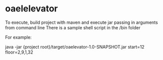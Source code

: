 # oaelelevator

To execute, build project with maven and execute jar passing in arguments from command line
There is a sample shell script in the /bin folder

For example:

java -jar {project root}/target/oaelevator-1.0-SNAPSHOT.jar start=12 floor=2,9,1,32
